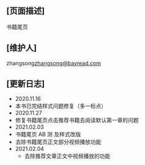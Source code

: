 ## [页面描述]
书籍尾页
## [维护人]
zhangsong<zhangsong@bayread.com>
## [更新日志]
- 2020.11.16
 - 本书已完结样式问题修复（多一标点）
- 2020.11.27
 - 修复书籍尾页点击推荐书籍去阅读默认第一章的问题
- 2021.02.03
 - 书籍尾页 AB 测 及样式改版
 - 去除书籍尾页正文部分视频播放功能
- 2021.02.04
  - 去除推荐文章正文中视频播放的功能
